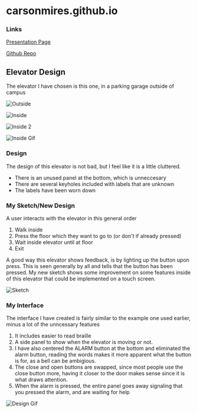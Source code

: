 # carsonmires.github.io

### Links

[Presentation Page](carsonmires.github.io)

[Github Repo](https://github.com/carsonmires/p1.carson.mires)

## Elevator Design

The elevator I have chosen is this one, in a parking garage outside of campus

![Outside](https://raw.githubusercontent.com/carsonmires/carsonmires.github.io/main/outside%202.jpg)

![Inside](https://raw.githubusercontent.com/carsonmires/carsonmires.github.io/main/inside.jpg)

![Inside 2](https://raw.githubusercontent.com/carsonmires/carsonmires.github.io/main/inside%202.jpg)

![Inside Gif](https://raw.githubusercontent.com/carsonmires/carsonmires.github.io/main/inside%20gif.gif)


### Design

The design of this elevator is not bad, but I feel like it is a little cluttered.

* There is an unused panel at the bottom, which is unneccesary
* There are several keyholes included with labels that are unknown
* The labels have been worn down

### My Sketch/New Design

A user interacts with the elevator in this general order
1. Walk inside
2. Press the floor which they want to go to (or don't if already pressed)
3. Wait inside elevator until at floor
4. Exit

A good way this elevator shows feedback, is by lighting up the button upon press. This is seen generally by all and tells that the button has been pressed.
My new sketch shows some improvement on some features inside of this elevator that could be implemented on a touch screen.

![Sketch](https://github.com/carsonmires/carsonmires.github.io/blob/main/p1%20carson%20mires.png)


### My Interface

The interface I have created is fairly similar to the example one used earlier, minus a lot of the unncessary features
1. It includes easier to read braille
2. A side panel to show when the elevator is moving or not.
3. I have also centered the ALARM button at the bottom and eliminated the alarm button, reading the words makes it more apparent what the button is for, as a bell can be ambigious.
4. The close and open buttons are swapped, since most people use the close button more, having it closer to the door makes sense since it is what draws attention.
5. When the alarm is pressed, the entire panel goes away signaling that you pressed the alarm, and are waiting for help


![Design Gif](https://raw.githubusercontent.com/carsonmires/carsonmires.github.io/main/p1%20carson%20mires%20gif.gif)
